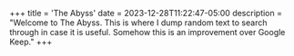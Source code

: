 +++
title = 'The Abyss'
date = 2023-12-28T11:22:47-05:00
description = "Welcome to The Abyss. This is where I dump random text to search through in case it is useful. Somehow this is an improvement over Google Keep."
+++
